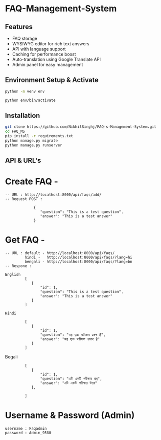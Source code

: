 # FAQ-Management-System

## Features

- FAQ storage
- WYSIWYG editor for rich text answers
- API with language support
- Caching for performance boost
- Auto-translation using Google Translate API
- Admin panel for easy management

## Environment Setup & Activate

```sh
python -m venv env

python env/bin/activate

```

## Installation

```sh
git clone https://github.com/NikhilSinghj/FAQ-s-Management-System.git
cd FAQ_MS
pip install -r requirements.txt
python manage.py migrate
python manage.py runserver
```

## API & URL's

# Create FAQ -

    -- URL : http://localhost:8000/api/faqs/add/
    -- Request POST :

                 {
                    "question": "This is a test question",
                    "answer": "This is a test answer"
                 }

# Get FAQ -

    -- URL : default - http://localhost:8000/api/faqs/
             hindi -   http://localhost:8000/api/faqs/?lang=hi
             bengali - http://localhost:8000/api/faqs/?lang=bn
    -- Respone :

    English
             [
                {
                    "id": 1,
                    "question": "This is a test question",
                    "answer": "This is a test answer"
                }
             ]
    
    Hindi

             [
                {
                    "id": 1,
                    "question": "यह एक परीक्षण प्रश्न है",
                    "answer": "यह एक परीक्षण उत्तर है"
                }
             ]
    
Begali

             [
                {
                    "id": 1,
                    "question": "এটি একটি পরীক্ষার প্রশ্ন",
                    "answer": "এটি একটি পরীক্ষার উত্তর"
                },

             ]

# Username & Password (Admin)

    username : Faqadmin
    password : Admin_9580
